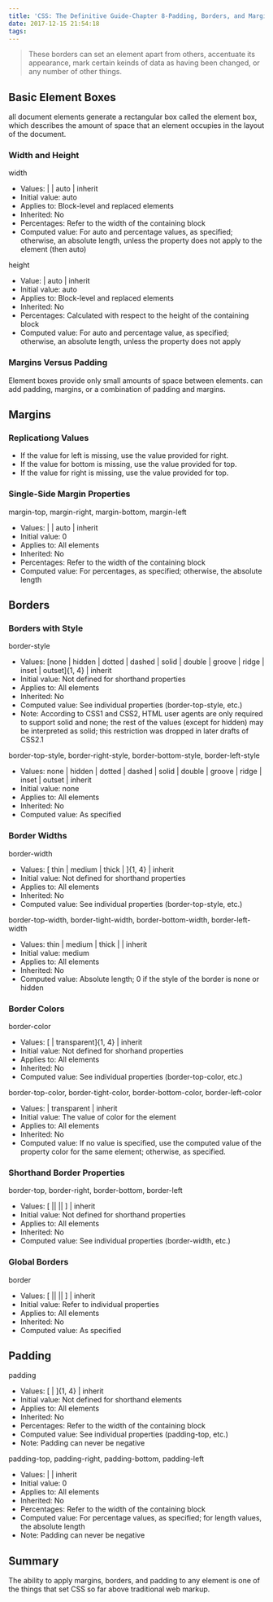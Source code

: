 ```yaml
---
title: 'CSS: The Definitive Guide-Chapter 8-Padding, Borders, and Margins'
date: 2017-12-15 21:54:18
tags:
---
```

> These borders can set an element apart from others, accentuate its appearance, mark certain keinds of data as having been changed, or any number of other things.

<!--more-->

## Basic  Element Boxes

all document elements generate a rectangular box called the element box, which describes the amount of space that an element occupies in the layout of the document.

### Width and Height

width

- Values: <length> | <percentage> | auto | inherit
- Initial value: auto
- Applies to: Block-level and replaced elements
- Inherited: No
- Percentages: Refer to the width of the containing block
- Computed value: For auto and percentage values, as specified; otherwise, an absolute length, unless the property does not apply to the element (then auto)

height

- Value: <length> | auto | inherit
- Initial value: auto
- Applies to: Block-level and replaced elements
- Inherited: No
- Percentages: Calculated with respect to the height of the containing block
- Computed value: For auto and percentage value, as specified; otherwise, an absolute length, unless the property does not apply

### Margins Versus Padding

Element boxes provide only small amounts of space between elements. can add padding, margins, or a combination of padding and margins.

## Margins

### Replicationg Values

- If the value for left is missing, use the value provided for right.
- If the value for bottom is missing, use the value provided for top.
- If the value for right is missing, use the value provided for top.

### Single-Side Margin Properties

margin-top, margin-right, margin-bottom, margin-left

- Values: <length> | <percentage> | auto | inherit
- Initial value: 0
- Applies to: All elements
- Inherited: No
- Percentages: Refer to the width of the containing block
- Computed value: For percentages, as specified; otherwise, the absolute length

## Borders

### Borders with Style

border-style

- Values: [none | hidden | dotted | dashed | solid | double | groove | ridge | inset | outset]{1, 4} | inherit
- Initial value: Not defined for shorthand properties
- Applies to: All elements
- Inherited: No
- Computed value: See individual properties (border-top-style, etc.)
- Note: According to CSS1 and CSS2, HTML user agents are only required to support solid and none; the rest of the values (except for hidden) may be interpreted as solid; this restriction was dropped in later drafts of CSS2.1

border-top-style, border-right-style, border-bottom-style, border-left-style

- Values: none | hidden | dotted | dashed | solid | double | groove | ridge | inset | outset | inherit
- Initial value: none
- Applies to: All elements
- Inherited: No
- Computed value: As specified

### Border Widths

border-width
- Values: [ thin | medium | thick | <length>]{1, 4} | inherit
- Initial value: Not defined for shorthand properties
- Applies to: All elements
- Inherited: No
- Computed value: See individual properties (border-top-style, etc.)

border-top-width, border-tight-width, border-bottom-width, border-left-width

- Values: thin | medium | thick | <length> | inherit
- Initial value: medium
- Applies to: All elements
- Inherited: No
- Computed value: Absolute length; 0 if the style of the border is none or hidden

### Border Colors

border-color

- Values: [<corlr> | transparent]{1, 4} | inherit
- Initial value: Not defined for shorhand properties
- Applies to: All elements
- Inherited: No
- Computed value: See individual properties (border-top-color, etc.)

border-top-color, border-tight-color, border-bottom-color, border-left-color

- Values: <color> | transparent | inherit
- Initial value: The value of color for the element
- Applies to: All elements
- Inherited: No
- Computed value: If no value is specified, use the computed value of the property color for the same element; otherwise, as specified.

### Shorthand Border Properties

border-top, border-right, border-bottom, border-left

- Values: [<border-width> || <border-style> || <border-color>] | inherit
- Initial value: Not defined for shorthand properties
- Applies to: All elements
- Inherited: No
- Computed value: See individual properties (border-width, etc.)

### Global Borders

border

- Values: [<border-width> || <border-style> || <border-color>] | inherit
- Initial value: Refer to individual properties
- Applies to: All elements
- Inherited: No
- Computed value: As specified

## Padding

padding

- Values: [<length> | <percentage>]{1, 4} | inherit
- Initial value: Not defined for shorthand elements
- Applies to: All elements
- Inherited: No
- Percentages: Refer to the width of the containing block
- Computed value: See individual properties (padding-top, etc.)
- Note: Padding can never be negative

padding-top, padding-right, padding-bottom, padding-left

- Values: <length> | <percentage> | inherit
- Initial value: 0
- Applies to: All elements
- Inherited: No
- Percentages: Refer to the width of the containing block
- Computed value: For percentage values, as specified; for length values, the absolute length
- Note: Padding can never be negative

## Summary

The ability to apply margins, borders, and padding to any element is one of the things that set CSS so far above traditional web markup.